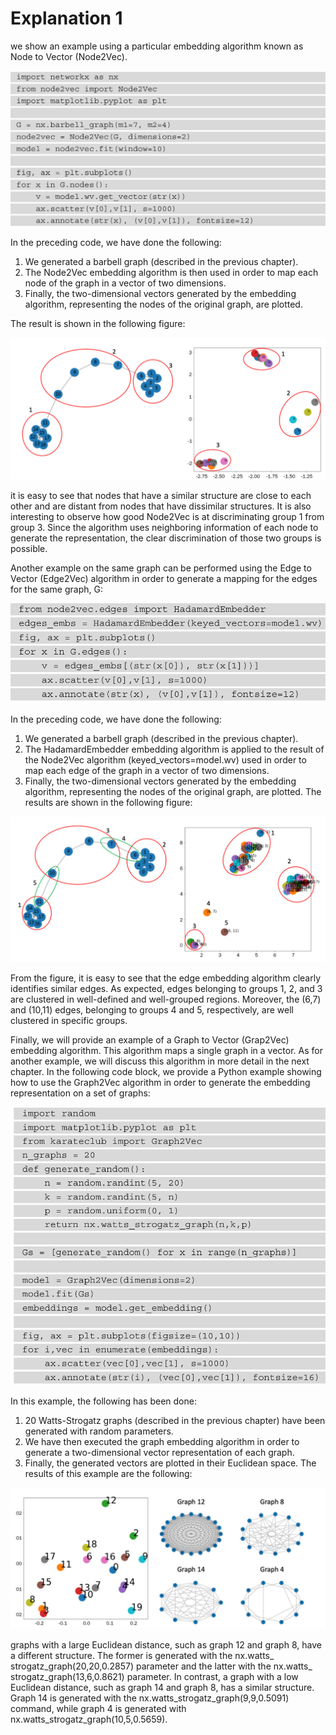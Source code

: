 # Explanation 1


we show an example using a particular embedding algorithm known as Node to Vector (Node2Vec).

![](./Imagenes/Figure1.PNG)

In the preceding code, we have done the following:
1. We generated a barbell graph (described in the previous chapter).
2. The Node2Vec embedding algorithm is then used in order to map each node of the
graph in a vector of two dimensions.
3. Finally, the two-dimensional vectors generated by the embedding algorithm,
representing the nodes of the original graph, are plotted.

The result is shown in the following figure:

![](./Imagenes/Figure1-2.PNG)

it is easy to see that nodes that have a similar structure are close to each
other and are distant from nodes that have dissimilar structures. It is also interesting
to observe how good Node2Vec is at discriminating group 1 from group 3. Since the
algorithm uses neighboring information of each node to generate the representation, the
clear discrimination of those two groups is possible.

Another example on the same graph can be performed using the Edge to Vector
(Edge2Vec) algorithm in order to generate a mapping for the edges for the same graph, G:


![](./Imagenes/Figure1-3.PNG)



In the preceding code, we have done the following:
1. We generated a barbell graph (described in the previous chapter).
2. The HadamardEmbedder embedding algorithm is applied to the result of the
Node2Vec algorithm (keyed_vectors=model.wv) used in order to map each
edge of the graph in a vector of two dimensions.
3. Finally, the two-dimensional vectors generated by the embedding algorithm,
representing the nodes of the original graph, are plotted.
The results are shown in the following figure:

![](./Imagenes/Figure1-4.PNG)

From the figure, it is easy to see that the edge embedding algorithm clearly
identifies similar edges. As expected, edges belonging to groups 1, 2, and 3 are clustered in
well-defined and well-grouped regions. Moreover, the (6,7) and (10,11) edges, belonging
to groups 4 and 5, respectively, are well clustered in specific groups.



Finally, we will provide an example of a Graph to Vector (Grap2Vec) embedding
algorithm. This algorithm maps a single graph in a vector. As for another example, we
will discuss this algorithm in more detail in the next chapter. In the following code block,
we provide a Python example showing how to use the Graph2Vec algorithm in order to
generate the embedding representation on a set of graphs:



![](./Imagenes/Figure1-5.PNG)




In this example, the following has been done:
1. 20 Watts-Strogatz graphs (described in the previous chapter) have been generated
with random parameters.
2. We have then executed the graph embedding algorithm in order to generate a
two-dimensional vector representation of each graph.
3. Finally, the generated vectors are plotted in their Euclidean space.
The results of this example are the following:




![](./Imagenes/Figure1-6.PNG)





graphs with a large Euclidean distance, such as graph 12
and graph 8, have a different structure. The former is generated with the nx.watts_
strogatz_graph(20,20,0.2857) parameter and the latter with the nx.watts_
strogatz_graph(13,6,0.8621) parameter. In contrast, a graph with a low
Euclidean distance, such as graph 14 and graph 8, has a similar structure. Graph 14 is
generated with the nx.watts_strogatz_graph(9,9,0.5091) command, while
graph 4 is generated with nx.watts_strogatz_graph(10,5,0.5659).

